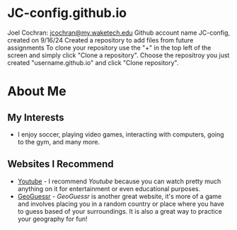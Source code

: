 # JC-config.github.io
Joel Cochran: jcochran@my.waketech.edu
Github account name JC-config, created on 9/16/24
Created a repository to add files from future assignments
To clone your repository use the "+" in the top left of the screen and simply click "Clone a repository". Choose the repositroy you just created "username.github.io" and click "Clone repository".
# About Me
## My Interests
- I enjoy soccer, playing video games, interacting with computers, going to the gym, and many more.
## Websites I Recommend
- [Youtube](https://www.youtube.com/) - I recommend _Youtube_ because you can watch pretty much anything on it for entertainment or even educational purposes.
- [GeoGuessr](https://www.geoguessr.com/) - _GeoGuessr_ is another great website, it's more of a game and involves placing you in a random country or place where you have to guess based of your surroundings. It is also a great way to practice your geography for fun!
